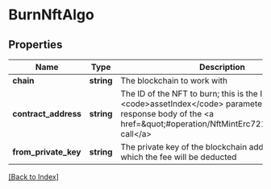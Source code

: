# BurnNftAlgo

## Properties

Name | Type | Description | Notes
------------ | ------------- | ------------- | -------------
**chain** | **string** | The blockchain to work with |
**contract_address** | **string** | The ID of the NFT to burn; this is the ID from the &lt;code&gt;assetIndex&lt;/code&gt; parameter returned in the response body of the &lt;a href&#x3D;\&quot;#operation/NftMintErc721\&quot;&gt;minting call&lt;/a&gt; |
**from_private_key** | **string** | The private key of the blockchain address from which the fee will be deducted |

[[Back to Index]](../index.md)
